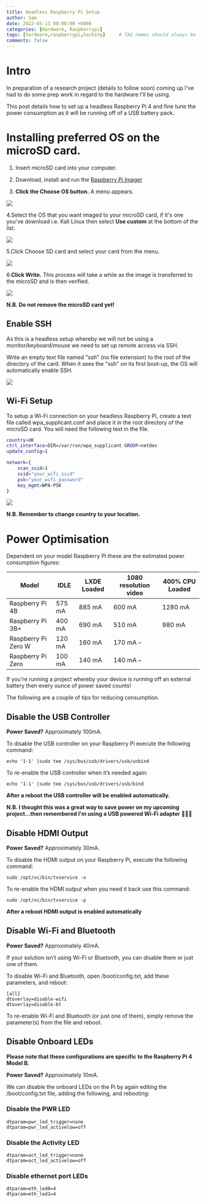 ```yaml
---
title: Headless Raspberry Pi Setup
author: Sam
date: 2022-05-11 08:00:00 +0000
categories: [Hardware, Raspberrypi]
tags: [hardware,raspberrypi,hacking]     # TAG names should always be lowercase
comments: false
---
```


# Intro

In preparation of a research project (details to follow soon) coming up I've had to do some prep work in regard to the hardware I'll be using.

This post details how to set up a headless Raspberry Pi 4 and fine tune the power consumption as it will be running off of a USB battery pack.

# Installing preferred OS on the microSD card.

1. Insert microSD card into your computer.

2. Download, install and run the [Raspberry Pi Imager](https://www.raspberrypi.org/downloads/)

3. **Click the Choose OS button.** A menu appears.

![](https://cdn.mos.cms.futurecdn.net/ejGTGg88vgXWWRNMSxC4QT-970-80.png.webp)

4.Select the OS that you want imaged to your microSD card, if it's one you've download i.e. Kali Linux then select **Use custom** at the bottom of the list.

![](https://cdn.mos.cms.futurecdn.net/uDmiGk48qrWcT36Wyk9kMo-970-80.png.webp)

5.Click Choose SD card and select your card from the menu.

![](https://cdn.mos.cms.futurecdn.net/vxLy37d9RNWd3juVEr38jT-970-80.png.webp)

6.**Click Write.** This process will take a while as the image is transferred to the microSD and is then verified.

![](https://cdn.mos.cms.futurecdn.net/6nChCh3yHBFX3rdUfRCXnT-970-80.png.webp)

**N.B. Do not remove the microSD card yet!**

## Enable SSH

As this is a headless setup whereby we will not be using a monitor/keyboard/mouse we need to set up remote access via SSH.

Write an empty text file named "ssh" (no file extension) to the root of the directory of the card. When it sees the "ssh" on its first boot-up, the OS will automatically enable SSH.

![](https://cdn.mos.cms.futurecdn.net/vszT3tgmZHkcyRibiQgDaW-970-80.jpg)

## Wi-Fi Setup

To setup a Wi-Fi connection on your headless Raspberry Pi, create a text file called wpa_supplicant.conf and place it in the root directory of the microSD card. You will need the following text in the file.

```bash
country=UK
ctrl_interface=DIR=/var/run/wpa_supplicant GROUP=netdev
update_config=1

network={
	scan_ssid=1	
	ssid="your_wifi_ssid"
	psk="your_wifi_password"
	key_mgmt=WPA-PSK
}
```

![](https://cdn.mos.cms.futurecdn.net/mEvCHGUdyBqAip5yfd5AJT-970-80.jpg)

**N.B. Remember to change country to your location.**

# Power Optimisation

Dependent on your model Raspberry Pi these are the estimated power consumption figures:

| Model | IDLE | LXDE Loaded | 1080 resolution video | 400% CPU Loaded |
| --- |---| --- | ---| --- |
| Raspberry Pi 4B |	575 mA | 885 mA |	600 mA |1280 mA |
| Raspberry Pi 3B+ | 400 mA | 690 mA | 510 mA | 980 mA |
| Raspberry Pi Zero W |	120 mA	| 160 mA | 170 mA – |
| Raspberry Pi Zero | 100 mA | 140 mA | 140 mA – |

If you're running a project whereby your device is running off an external battery then every ounce of power saved counts!

The following are a couple of tips for reducing consumption.

## Disable the USB Controller

**Power Saved?** Approximately 100mA.

To disable the USB controller on your Raspberry Pi execute the following command:

`echo '1-1' |sudo tee /sys/bus/usb/drivers/usb/unbind`

To re-enable the USB controller when it’s needed again:

`echo '1-1' |sudo tee /sys/bus/usb/drivers/usb/bind`

**After a reboot the USB controller will be enabled automatically.**

**N.B. I thought this was a great way to save power on my upcoming project...then remembered I'm using a USB powered Wi-Fi adapter** 🤦🏻‍♂️

## Disable HDMI Output

**Power Saved?** Approximately 30mA.

To disable the HDMI output on your Raspberry Pi, execute the following command:

`sudo /opt/vc/bin/tvservice -o`

To re-enable the HDMI output when you need it back use this command:

`sudo /opt/vc/bin/tvservice -p`

**After a reboot HDMI output is enabled automatically**

## Disable Wi-Fi and Bluetooth

**Power Saved?** Approximately 40mA.

If your solution isn’t using Wi-Fi or Bluetooth, you can disable them or just one of them.

To disable Wi-Fi and Bluetooth, open /boot/config.txt, add these parameters, and reboot:

```
[all]
dtoverlay=disable-wifi
dtoverlay=disable-bt
```

To re-enable Wi-Fi and Bluetooth (or just one of them), simply remove the parameter(s) from the file and reboot.

## Disable Onboard LEDs

**Please note that these configurations are specific to the Raspberry Pi 4 Model B.**

**Power Saved?** Approximately 10mA.

We can disable the onboard LEDs on the Pi by again editing the /boot/config.txt file, adding the following, and rebooting:

### Disable the PWR LED

```
dtparam=pwr_led_trigger=none
dtparam=pwr_led_activelow=off
```

### Disable the Activity LED

```
dtparam=act_led_trigger=none
dtparam=act_led_activelow=off
```

### Disable ethernet port LEDs

```
dtparam=eth_led0=4
dtparam=eth_led1=4
```


